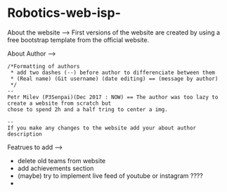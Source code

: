 # Robotics-web-isp-

About the website -->
    First versions of the website are created by using a free bootstrap template from the official website.

About Author -->

    /*Formatting of authors
     * add two dashes (--) before author to differenciate between them
     * (Real name) (Git username) (date editing) == (message by author)
     */
    --
    Petr Milev (P3Senpai)(Dec 2017 : NOW) == The author was too lazy to create a website from scratch but                                          chose to spend 2h and a half tring to center a img.
    
    --
    If you make any changes to the website add your about author description
Featrues to add --> 

- delete old teams from website
- add achievements section
- (maybe) try to implement live feed of youtube or instagram ????
- 